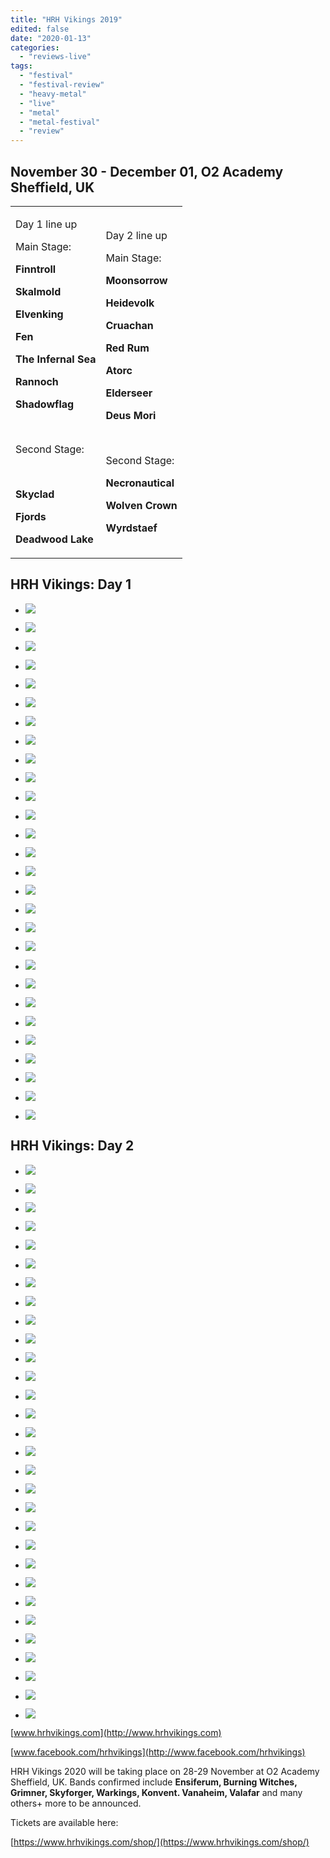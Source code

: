 ```yaml
---
title: "HRH Vikings 2019"
edited: false
date: "2020-01-13"
categories:
  - "reviews-live"
tags:
  - "festival"
  - "festival-review"
  - "heavy-metal"
  - "live"
  - "metal"
  - "metal-festival"
  - "review"
---
```


## November 30 - December 01, O2 Academy Sheffield, UK

<table class=""><tbody><tr><td><p>Day 1 line up</p><p>Main Stage:</p><p><strong>Finntroll</strong></p><p><strong>Skalmold</strong></p><p><strong>Elvenking</strong></p><p><strong>Fen</strong></p><p><strong>The Infernal Sea</strong></p><p><strong>Rannoch</strong></p><p><strong>Shadowflag</strong></p><p>&nbsp;</p><p>Second Stage:</p><br><p><strong>Skyclad</strong></p><p><strong>Fjords</strong></p><p><strong>Deadwood Lake</strong></p></td><td><p>Day 2 line up</p><p>Main Stage:</p><p><strong>Moonsorrow</strong></p><p><strong>Heidevolk</strong></p><p><strong>Cruachan</strong></p><p><strong>Red Rum</strong></p><p><strong>Atorc</strong></p><p><strong>Elderseer</strong></p><p><strong>Deus Mori</strong></p><p><strong>&nbsp;</strong></p><p>Second Stage:</p><p><strong>Necronautical</strong></p><p><strong>Wolven Crown</strong></p><p><strong>Wyrdstaef</strong></p></td></tr></tbody></table>

## HRH Vikings: Day 1

- ![](https://www.hellbound.ca/wp-content/uploads/2020/01/Deadwood-lake.jpg)

- ![](https://www.hellbound.ca/wp-content/uploads/2020/01/Deadwood-lake03.jpg)

- ![](https://www.hellbound.ca/wp-content/uploads/2020/01/Elvenking.jpg)

- ![](https://www.hellbound.ca/wp-content/uploads/2020/01/Elvenking03.jpg)

- ![](https://www.hellbound.ca/wp-content/uploads/2020/01/Fen.jpg)

- ![](https://www.hellbound.ca/wp-content/uploads/2020/01/Fen04.jpg)

- ![](https://www.hellbound.ca/wp-content/uploads/2020/01/Finntroll.jpg)

- ![](https://www.hellbound.ca/wp-content/uploads/2020/01/Finntroll01.jpg)

- ![](https://www.hellbound.ca/wp-content/uploads/2020/01/Finntroll02.jpg)

- ![](https://www.hellbound.ca/wp-content/uploads/2020/01/Finntroll06.jpg)

- ![](https://www.hellbound.ca/wp-content/uploads/2020/01/Fjords.jpg)

- ![](https://www.hellbound.ca/wp-content/uploads/2020/01/Fjords01.jpg)

- ![](https://www.hellbound.ca/wp-content/uploads/2020/01/HRH-Vikings-2019.jpg)

- ![](https://www.hellbound.ca/wp-content/uploads/2020/01/HRH-Vikings-201903.jpg)

- ![](https://www.hellbound.ca/wp-content/uploads/2020/01/HRH-Vikings-201905.jpg)

- ![](https://www.hellbound.ca/wp-content/uploads/2020/01/HRH-Vikings-201908.jpg)

- ![](https://www.hellbound.ca/wp-content/uploads/2020/01/HRH-Vikings-201912.jpg)

- ![](https://www.hellbound.ca/wp-content/uploads/2020/01/Rannoch.jpg)

- ![](https://www.hellbound.ca/wp-content/uploads/2020/01/Rannoch02.jpg)

- ![](https://www.hellbound.ca/wp-content/uploads/2020/01/Shadowflag.jpg)

- ![](https://www.hellbound.ca/wp-content/uploads/2020/01/Shadowflag02.jpg)

- ![](https://www.hellbound.ca/wp-content/uploads/2020/01/Skalmold.jpg)

- ![](https://www.hellbound.ca/wp-content/uploads/2020/01/Skalmold02.jpg)

- ![](https://www.hellbound.ca/wp-content/uploads/2020/01/Skalmold05.jpg)

- ![](https://www.hellbound.ca/wp-content/uploads/2020/01/Skyclad.jpg)

- ![](https://www.hellbound.ca/wp-content/uploads/2020/01/Skyclad02.jpg)

- ![](https://www.hellbound.ca/wp-content/uploads/2020/01/The-Infernal-Sea.jpg)

- ![](https://www.hellbound.ca/wp-content/uploads/2020/01/The-Infernal-Sea01.jpg)


## HRH Vikings: Day 2

- ![](https://www.hellbound.ca/wp-content/uploads/2020/01/Atorc.jpg)

- ![](https://www.hellbound.ca/wp-content/uploads/2020/01/Atorc01.jpg)

- ![](https://www.hellbound.ca/wp-content/uploads/2020/01/Atorc05.jpg)

- ![](https://www.hellbound.ca/wp-content/uploads/2020/01/Cruachan.jpg)

- ![](https://www.hellbound.ca/wp-content/uploads/2020/01/Cruachan01.jpg)

- ![](https://www.hellbound.ca/wp-content/uploads/2020/01/Cruachan06.jpg)

- ![](https://www.hellbound.ca/wp-content/uploads/2020/01/Deus-Mori.jpg)

- ![](https://www.hellbound.ca/wp-content/uploads/2020/01/Deus-Mori04.jpg)

- ![](https://www.hellbound.ca/wp-content/uploads/2020/01/Elderseer.jpg)

- ![](https://www.hellbound.ca/wp-content/uploads/2020/01/Elderseer02.jpg)

- ![](https://www.hellbound.ca/wp-content/uploads/2020/01/Heidevolk.jpg)

- ![](https://www.hellbound.ca/wp-content/uploads/2020/01/Heidevolk01.jpg)

- ![](https://www.hellbound.ca/wp-content/uploads/2020/01/Heidevolk06.jpg)

- ![](https://www.hellbound.ca/wp-content/uploads/2020/01/HRH-Vikings-2019-1.jpg)

- ![](https://www.hellbound.ca/wp-content/uploads/2020/01/HRH-Vikings-201901-1.jpg)

- ![](https://www.hellbound.ca/wp-content/uploads/2020/01/HRH-Vikings-201903-1.jpg)

- ![](https://www.hellbound.ca/wp-content/uploads/2020/01/HRH-Vikings-201905-1.jpg)

- ![](https://www.hellbound.ca/wp-content/uploads/2020/01/Moonsorrow.jpg)

- ![](https://www.hellbound.ca/wp-content/uploads/2020/01/Moonsorrow01.jpg)

- ![](https://www.hellbound.ca/wp-content/uploads/2020/01/Moonsorrow02.jpg)

- ![](https://www.hellbound.ca/wp-content/uploads/2020/01/Moonsorrow04.jpg)

- ![](https://www.hellbound.ca/wp-content/uploads/2020/01/Moonsorrow05.jpg)

- ![](https://www.hellbound.ca/wp-content/uploads/2020/01/Necronautical.jpg)

- ![](https://www.hellbound.ca/wp-content/uploads/2020/01/Necronautical01.jpg)

- ![](https://www.hellbound.ca/wp-content/uploads/2020/01/Red-Rum.jpg)

- ![](https://www.hellbound.ca/wp-content/uploads/2020/01/Red-Rum01.jpg)

- ![](https://www.hellbound.ca/wp-content/uploads/2020/01/Wolven-Crown.jpg)

- ![](https://www.hellbound.ca/wp-content/uploads/2020/01/Wolven-Crown01.jpg)

- ![](https://www.hellbound.ca/wp-content/uploads/2020/01/Wyrdstaef.jpg)

- ![](https://www.hellbound.ca/wp-content/uploads/2020/01/Wyrdstaef01.jpg)


[www.hrhvikings.com](http://www.hrhvikings.com)

[www.facebook.com/hrhvikings](http://www.facebook.com/hrhvikings)

HRH Vikings 2020 will be taking place on 28-29 November at O2 Academy Sheffield, UK. Bands confirmed include **Ensiferum, Burning Witches, Grimner, Skyforger, Warkings, Konvent. Vanaheim, Valafar** and many others+ more to be announced.

Tickets are available here:

[https://www.hrhvikings.com/shop/](https://www.hrhvikings.com/shop/)
